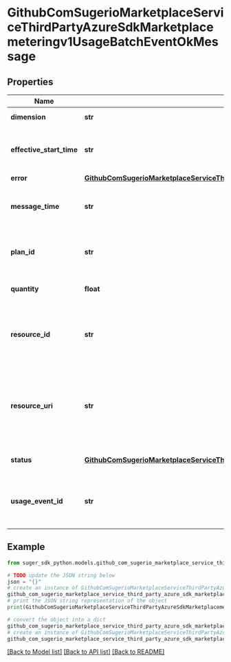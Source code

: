 # GithubComSugerioMarketplaceServiceThirdPartyAzureSdkMarketplacemeteringv1UsageBatchEventOkMessage


## Properties

Name | Type | Description | Notes
------------ | ------------- | ------------- | -------------
**dimension** | **str** | Dimension identifier | [optional] 
**effective_start_time** | **str** | Time in UTC when the usage event occurred | [optional] 
**error** | [**GithubComSugerioMarketplaceServiceThirdPartyAzureSdkMarketplacemeteringv1UsageEventConflictResponse**](GithubComSugerioMarketplaceServiceThirdPartyAzureSdkMarketplacemeteringv1UsageEventConflictResponse.md) |  | [optional] 
**message_time** | **str** | Time this message was created in UTC | [optional] 
**plan_id** | **str** | Plan associated with the purchased offer | [optional] 
**quantity** | **float** | Number of units consumed | [optional] 
**resource_id** | **str** | Identifier of the resource against which usage is emitted | [optional] 
**resource_uri** | **str** | Identifier of the managed app resource against which usage is emitted | [optional] 
**status** | [**GithubComSugerioMarketplaceServiceThirdPartyAzureSdkMarketplacemeteringv1UsageEventStatusEnum**](GithubComSugerioMarketplaceServiceThirdPartyAzureSdkMarketplacemeteringv1UsageEventStatusEnum.md) | Status of the operation. | [optional] 
**usage_event_id** | **str** | Unique identifier associated with the usage event | [optional] 

## Example

```python
from suger_sdk_python.models.github_com_sugerio_marketplace_service_third_party_azure_sdk_marketplacemeteringv1_usage_batch_event_ok_message import GithubComSugerioMarketplaceServiceThirdPartyAzureSdkMarketplacemeteringv1UsageBatchEventOkMessage

# TODO update the JSON string below
json = "{}"
# create an instance of GithubComSugerioMarketplaceServiceThirdPartyAzureSdkMarketplacemeteringv1UsageBatchEventOkMessage from a JSON string
github_com_sugerio_marketplace_service_third_party_azure_sdk_marketplacemeteringv1_usage_batch_event_ok_message_instance = GithubComSugerioMarketplaceServiceThirdPartyAzureSdkMarketplacemeteringv1UsageBatchEventOkMessage.from_json(json)
# print the JSON string representation of the object
print(GithubComSugerioMarketplaceServiceThirdPartyAzureSdkMarketplacemeteringv1UsageBatchEventOkMessage.to_json())

# convert the object into a dict
github_com_sugerio_marketplace_service_third_party_azure_sdk_marketplacemeteringv1_usage_batch_event_ok_message_dict = github_com_sugerio_marketplace_service_third_party_azure_sdk_marketplacemeteringv1_usage_batch_event_ok_message_instance.to_dict()
# create an instance of GithubComSugerioMarketplaceServiceThirdPartyAzureSdkMarketplacemeteringv1UsageBatchEventOkMessage from a dict
github_com_sugerio_marketplace_service_third_party_azure_sdk_marketplacemeteringv1_usage_batch_event_ok_message_from_dict = GithubComSugerioMarketplaceServiceThirdPartyAzureSdkMarketplacemeteringv1UsageBatchEventOkMessage.from_dict(github_com_sugerio_marketplace_service_third_party_azure_sdk_marketplacemeteringv1_usage_batch_event_ok_message_dict)
```
[[Back to Model list]](../README.md#documentation-for-models) [[Back to API list]](../README.md#documentation-for-api-endpoints) [[Back to README]](../README.md)



